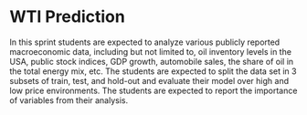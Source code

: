 # WTI Prediction
In this sprint students are expected to analyze various publicly reported macroeconomic data, including but not limited to, oil inventory levels in the USA, public stock indices, GDP growth, automobile sales, the share of oil in the total energy mix, etc. The students are expected to split the data set in 3 subsets of train, test, and hold-out and evaluate their model over high and low price environments. The students are expected to report the importance of variables from their analysis.
